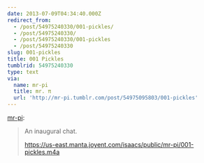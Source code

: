 ```yaml
---
date: 2013-07-09T04:34:40.000Z
redirect_from:
  - /post/54975240330/001-pickles/
  - /post/54975240330/
  - /post/54975240330/001-pickles
  - /post/54975240330
slug: 001-pickles
title: 001 Pickles
tumblrid: 54975240330
type: text
via:
  name: mr-pi
  title: mr. π
  url: 'http://mr-pi.tumblr.com/post/54975095803/001-pickles'
---
```

<p><a href="http://mr-pi.tumblr.com/post/54975095803/001-pickles" class="tumblr_blog">mr-pi</a>:</p>

<blockquote><p>An inaugural chat.</p>

<p><a href="https://us-east.manta.joyent.com/isaacs/public/mr-pi/001-pickles.m4a"></a><a href="https://us-east.manta.joyent.com/isaacs/public/mr-pi/001-pickles.m4a">https://us-east.manta.joyent.com/isaacs/public/mr-pi/001-pickles.m4a</a></p></blockquote>
